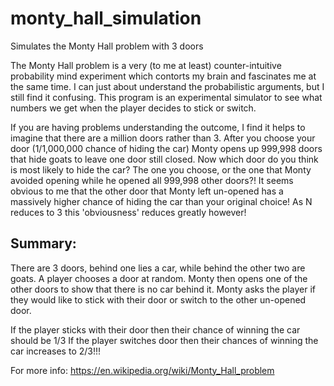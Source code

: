 # monty_hall_simulation
Simulates the Monty Hall problem with 3 doors

The Monty Hall problem is a very (to me at least) counter-intuitive probability mind experiment which
contorts my brain and fascinates me at the same time. I can just about understand the
probabilistic arguments, but I still find it confusing.  This program is an experimental
simulator to see what numbers we get when the player decides to stick or switch.

If you are having problems understanding the outcome, I find it helps to imagine that there are a million doors rather than 3.  After you choose your door (1/1,000,000 chance of hiding the car) Monty opens up 999,998 doors that hide goats to leave one door still closed.  Now which door do you think is most likely to hide the car? The one you choose, or the one that Monty avoided opening while he opened all 999,998 other doors?!  It seems obvious to me that the other door that Monty left un-opened has a massively higher chance of hiding the car than your original choice!  As N reduces to 3 this 'obviousness' reduces greatly however!

Summary:
--------

There are 3 doors, behind one lies a car, while behind the other two are goats.
A player chooses a door at random.  Monty then opens one of the other doors to show that
there is no car behind it.  Monty asks the player if they would like to stick with their
door or switch to the other un-opened door.

If the player sticks with their door then their chance of winning the car should be 1/3
If the player switches door then their chances of winning the car increases to 2/3!!!

For more info: https://en.wikipedia.org/wiki/Monty_Hall_problem
